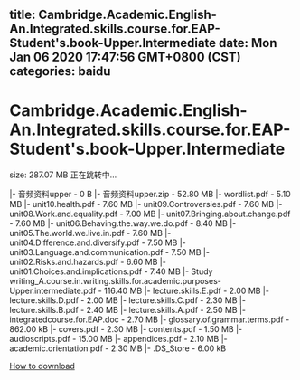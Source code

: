 
title: Cambridge.Academic.English-An.Integrated.skills.course.for.EAP-Student's.book-Upper.Intermediate
date: Mon Jan 06 2020 17:47:56 GMT+0800 (CST)    
categories: baidu
---

# Cambridge.Academic.English-An.Integrated.skills.course.for.EAP-Student's.book-Upper.Intermediate
size: 287.07 MB
 正在跳转中...
 
|- 音频资料upper - 0 B
|- 音频资料upper.zip - 52.80 MB
|- wordlist.pdf - 5.10 MB
|- unit10.health.pdf - 7.60 MB
|- unit09.Controversies.pdf - 7.60 MB
|- unit08.Work.and.equality.pdf - 7.00 MB
|- unit07.Bringing.about.change.pdf - 7.60 MB
|- unit06.Behaving.the.way.we.do.pdf - 8.40 MB
|- unit05.The.world.we.live.in.pdf - 7.60 MB
|- unit04.Difference.and.diversify.pdf - 7.50 MB
|- unit03.Language.and.communication.pdf - 7.50 MB
|- unit02.Risks.and.hazards.pdf - 6.60 MB
|- unit01.Choices.and.implications.pdf - 7.40 MB
|- Study writing_A.course.in.writing.skills.for.academic.purposes-Upper.intermediate.pdf - 116.40 MB
|- lecture.skills.E.pdf - 2.00 MB
|- lecture.skills.D.pdf - 2.00 MB
|- lecture.skills.C.pdf - 2.30 MB
|- lecture.skills.B.pdf - 2.40 MB
|- lecture.skills.A.pdf - 2.50 MB
|- integratedcourse.for.EAP.doc - 2.70 MB
|- glossary.of.grammar.terms.pdf - 862.00 kB
|- covers.pdf - 2.30 MB
|- contents.pdf - 1.50 MB
|- audioscripts.pdf - 15.00 MB
|- appendices.pdf - 2.10 MB
|- academic.orientation.pdf - 2.30 MB
|- .DS_Store - 6.00 kB

[How to download](https://bpcam.bemobtrk.com/go/2ceec3aa-1ca2-46d6-b9ff-aaa5c184517c?jno=1421)